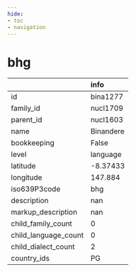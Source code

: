 ```yaml
---
hide:
- toc
- navigation
---
```

# bhg
|                      | info      |
|:---------------------|:----------|
| id                   | bina1277  |
| family_id            | nucl1709  |
| parent_id            | nucl1603  |
| name                 | Binandere |
| bookkeeping          | False     |
| level                | language  |
| latitude             | -8.37433  |
| longitude            | 147.884   |
| iso639P3code         | bhg       |
| description          | nan       |
| markup_description   | nan       |
| child_family_count   | 0         |
| child_language_count | 0         |
| child_dialect_count  | 2         |
| country_ids          | PG        |